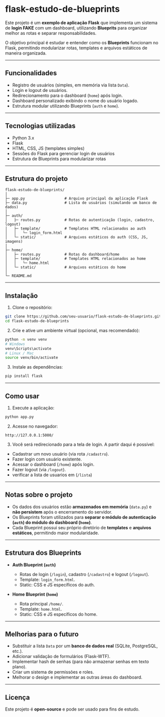 # flask-estudo-de-blueprints

Este projeto é um **exemplo de aplicação Flask** que implementa um sistema de **login FAKE** com um dashboard, utilizando **Blueprits** para organizar melhor as rotas e separar responsabilidades.

O objetivo principal é estudar e entender como os **Blueprints** funcionam no Flask, permitindo modularizar rotas, templates e arquivos estáticos de maneira organizada.

---

## Funcionalidades

- Registro de usuários (simples, em memória via lista `Data`).
- Login e logout de usuários.
- Redirecionamento para o dashboard (`home`) após login.
- Dashboard personalizado exibindo o nome do usuário logado.
- Estrutura modular utilizando Blueprints (`auth` e `home`).

---

## Tecnologias utilizadas

- Python 3.x
- Flask
- HTML, CSS, JS (templates simples)
- Sessões do Flask para gerenciar login de usuários
- Estrutura de Blueprints para modularizar rotas

---

## Estrutura do projeto

```
flask-estudo-de-blueprints/
│
├─ app.py                  # Arquivo principal da aplicação Flask
├─ data.py                 # Lista de usuários (simulando um banco de dados)
│
├─ auth/
│   ├─ routes.py           # Rotas de autenticação (login, cadastro, logout)
│   ├─ template/           # Templates HTML relacionados ao auth
│   │   └─ login_form.html
│   └─ static/             # Arquivos estáticos do auth (CSS, JS, imagens)
│
├─ home/
│   ├─ routes.py           # Rotas do dashboard/home
│   ├─ template/           # Templates HTML relacionados ao home
│   │   └─ home.html
│   └─ static/             # Arquivos estáticos do home
│
└─ README.md
```

---

## Instalação

1. Clone o repositório:

```bash
git clone https://github.com/seu-usuario/flask-estudo-de-blueprints.git
cd flask-estudo-de-blueprints
```

2. Crie e ative um ambiente virtual (opcional, mas recomendado):

```bash
python -m venv venv
# Windows
venv\Scripts\activate
# Linux / Mac
source venv/bin/activate
```

3. Instale as dependências:

```bash
pip install flask
```

---

## Como usar

1. Execute a aplicação:

```bash
python app.py
```

2. Acesse no navegador:

```
http://127.0.0.1:5000/
```

3. Você será redirecionado para a tela de login. A partir daqui é possível:

- Cadastrar um novo usuário (via rota `/cadastro`).
- Fazer login com usuário existente.
- Acessar o dashboard (`/home`) após login.
- Fazer logout (via `/logout`).
- verificar a lista de usuarios em (`/lista`)

---

## Notas sobre o projeto

- Os dados dos usuários estão **armazenados em memória** (`data.py`) e **não persistem** após o encerramento do servidor.
- Os Blueprints foram utilizados para **separar o módulo de autenticação (`auth`) do módulo do dashboard (`home`)**.
- Cada Blueprint possui seu próprio diretório de **templates** e **arquivos estáticos**, permitindo maior modularidade.

---

## Estrutura dos Blueprints

- **Auth Blueprint (`auth`)**
  - Rotas de login (`/login`), cadastro (`/cadastro`) e logout (`/logout`).
  - Template: `login_form.html`.
  - Static: CSS e JS específicos do auth.
  
- **Home Blueprint (`home`)**
  - Rota principal `/home/`.
  - Template: `home.html`.
  - Static: CSS e JS específicos do home.

---

## Melhorias para o futuro

- Substituir a lista `Data` por um **banco de dados real** (SQLite, PostgreSQL, etc.).
- Adicionar validação de formulários (Flask-WTF).
- Implementar hash de senhas (para não armazenar senhas em texto plano).
- Criar um sistema de permissões e roles.
- Melhorar o design e implementar as outras áreas do dashboard.

---

## Licença

Este projeto é **open-source** e pode ser usado para fins de estudo.
